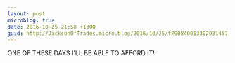 ```yaml
---
layout: post
microblog: true
date: 2016-10-25 21:58 +1300
guid: http://JacksonOfTrades.micro.blog/2016/10/25/t790840013302931457.html
---
```

ONE OF THESE DAYS I'LL BE ABLE TO AFFORD IT!
